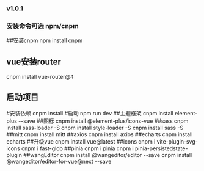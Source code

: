 ### v1.0.1
### 安装命令可选 npm/cnpm 
##安装cnpm
npm install cnpm
## vue安装router
cnpm install vue-router@4
## 启动项目
#安装依赖
cnpm install
#启动
npm run dev
##主题框架
cnpm install element-plus --save
##图标
cnpm install @element-plus/icons-vue
##sass
cnpm install sass-loader -S
cnpm install style-loader -S
cnpm install sass -S
##mitt
cnpm install mitt
##axios
cnpm install axios
##echarts
cnpm install echarts
##升级vue
cnpm install vue@latest
##icons
cnpm i vite-plugin-svg-icons
cnpm i fast-glob
##pinia
cnpm i pinia
cnpm i pinia-persistedstate-plugin
##wangEditor
cnpm install @wangeditor/editor --save
cnpm install @wangeditor/editor-for-vue@next --save